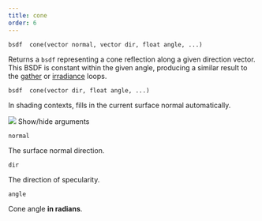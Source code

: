 ```yaml
---
title: cone
order: 6
---
```

`bsdf  cone(vector normal, vector dir, float angle, ...)`

Returns a `bsdf` representing a cone reflection along a given direction vector. This BSDF is constant within the given angle, producing a similar result to the [gather](gather.html "Sends rays into the scene and returns information from the shaders of
surfaces hit by the rays.") or [irradiance](irradiance.html "Computes irradiance (global illumination) at the point P with the normal N.") loops.

`bsdf  cone(vector dir, float angle, ...)`

In shading contexts, fills in the current surface normal automatically.

![](../../images/rendering/cone.png)
Show/hide arguments

`normal`

The surface normal direction.

`dir`

The direction of specularity.

`angle`

Cone angle **in radians**.
